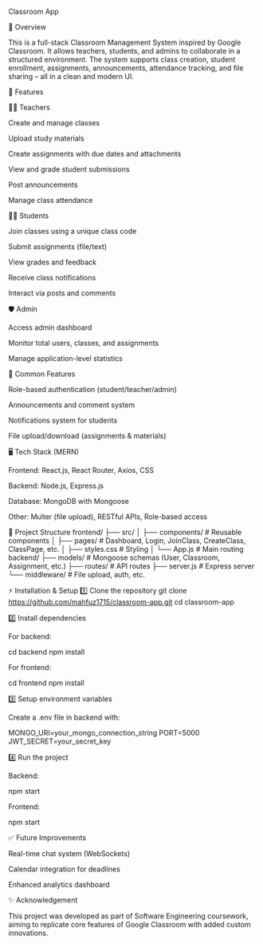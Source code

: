 Classroom App


📌 Overview

This is a full-stack Classroom Management System inspired by Google Classroom.
It allows teachers, students, and admins to collaborate in a structured environment.
The system supports class creation, student enrollment, assignments, announcements, attendance tracking, and file sharing – all in a clean and modern UI.




🚀 Features

👨‍🏫 Teachers

Create and manage classes

Upload study materials

Create assignments with due dates and attachments

View and grade student submissions

Post announcements

Manage class attendance

👩‍🎓 Students

Join classes using a unique class code

Submit assignments (file/text)

View grades and feedback

Receive class notifications

Interact via posts and comments

🛡️ Admin

Access admin dashboard

Monitor total users, classes, and assignments

Manage application-level statistics

🔔 Common Features

Role-based authentication (student/teacher/admin)

Announcements and comment system

Notifications system for students

File upload/download (assignments & materials)



🖥️ Tech Stack (MERN)

Frontend: React.js, React Router, Axios, CSS

Backend: Node.js, Express.js

Database: MongoDB with Mongoose

Other: Multer (file upload), RESTful APIs, Role-based access




📂 Project Structure
frontend/
 ├── src/
 │    ├── components/      # Reusable components
 │    ├── pages/           # Dashboard, Login, JoinClass, CreateClass, ClassPage, etc.
 │    ├── styles.css       # Styling
 │    └── App.js           # Main routing
backend/
 ├── models/               # Mongoose schemas (User, Classroom, Assignment, etc.)
 ├── routes/               # API routes
 ├── server.js             # Express server
 └── middleware/           # File upload, auth, etc.



⚡ Installation & Setup
1️⃣ Clone the repository
git clone https://github.com/mahfuz1715/classroom-app.git
cd classroom-app

2️⃣ Install dependencies

For backend:

cd backend
npm install

For frontend:

cd frontend
npm install

3️⃣ Setup environment variables

Create a .env file in backend with:

MONGO_URI=your_mongo_connection_string
PORT=5000
JWT_SECRET=your_secret_key

4️⃣ Run the project

Backend:

npm start

Frontend:

npm start



✅ Future Improvements

Real-time chat system (WebSockets)

Calendar integration for deadlines

Enhanced analytics dashboard




✨ Acknowledgement

This project was developed as part of Software Engineering coursework, aiming to replicate core features of Google Classroom with added custom innovations.
